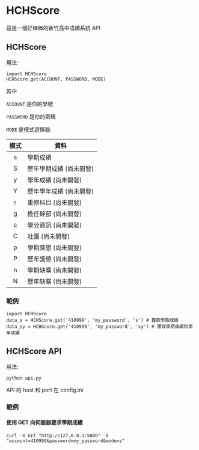# HCHScore
這是一個好棒棒的新竹高中成績系統 API

## HCHScore
用法:

    import HCHScore
    HCHScore.get(ACCOUNT, PASSWORD, MODE)
其中

`ACCOUNT` 是你的學號

`PASSWORD` 是你的密碼

`MODE` 是模式選擇器:

| 模式 | 資料 |
| :---: | -- |
| s | 學期成績 |
| S | 歷年學期成績 (尚未開發) |
| y | 學年成績 (尚未開發) |
| Y | 歷年學年成績 (尚未開發) |
| r | 重修科目 (尚未開發) |
| g | 擔任幹部 (尚未開發) |
| c | 學分資訊 (尚未開發) |
| C | 社團 (尚未開發) |
| p | 學期獎懲 (尚未開發) |
| P | 歷年獎懲 (尚未開發) |
| n | 學期缺曠 (尚未開發) |
| N | 歷年缺曠 (尚未開發) |

### 範例

    import HCHScore
    data_s = HCHScore.get('410999', 'my_password', 's') # 獲取學期成績
    data_sy = HCHScore.get('410999', 'my_password', 'sy') # 獲取學期成績和學年成績


## HCHScore API

用法:

    python api.py

API 的 host 和 port 在 config.ini

### 範例
#### 使用 GET 向伺服器要求學期成績

    curl -X GET "http://127.0.0.1:5000" -d "account=410999&password=my_password&mode=s"
